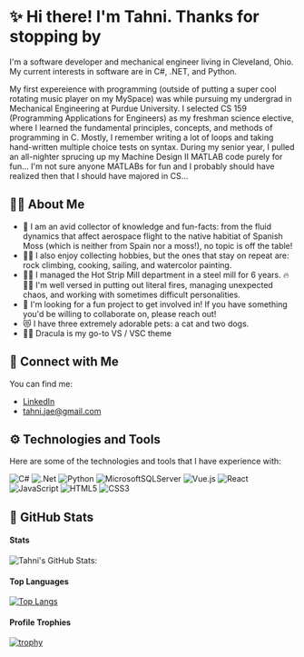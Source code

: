 # ✨ Hi there! I'm Tahni. Thanks for stopping by
I'm a software developer and mechanical engineer living in Cleveland, Ohio. My current interests in software are in C#, .NET, and Python. 

My first expereience with programming (outside of putting a super cool rotating music player on my MySpace) was while pursuing my undergrad in Mechanical Engineering at Purdue University. I selected CS 159 (Programming Applications for Engineers) as my freshman science elective, where I learned the fundamental principles, concepts, and methods of programming in C. Mostly, I remember writing a lot of loops and taking hand-written multiple choice tests on syntax. During my senior year, I pulled an all-nighter sprucing up my Machine Design II MATLAB code purely for fun... I'm not sure anyone MATLABs for fun and I probably should have realized then that I should have majored in CS...


## 	:woman_technologist: About Me
- :ghost:   I am an avid collector of knowledge and fun-facts: from the fluid dynamics that affect aerospace flight to the native habitiat of Spanish Moss (which is neither from Spain nor a moss!), no topic is off the table! 
- :climbing_woman:    I also enjoy collecting hobbies, but the ones that stay on repeat are: rock climbing, cooking, sailing, and watercolor painting. 
- :woman_factory_worker:   I managed the Hot Strip Mill department in a steel mill for 6 years. :fire:👷‍♀️ I'm well versed in putting out literal fires, managing unexpected chaos, and working with sometimes difficult personalities. 
- :beers:     I'm looking for a fun project to get involved in! If you have something you'd be willing to collaborate on, please reach out!
- :heart_eyes_cat:    I have three extremely adorable pets: a cat and two dogs. 
- :vampire_woman:     Dracula is my go-to VS / VSC theme 


## :dancers: Connect with Me
You can find me:
- [LinkedIn](https://www.linkedin.com/in/tahnihresko/)
- [tahni.jae@gmail.com](mailto:tahni.jae@gmail.com)


## 	:gear: Technologies and Tools
Here are some of the technologies and tools that I have experience with:

![C#](https://img.shields.io/badge/c%23-%23239120.svg?style=for-the-badge&logo=c-sharp&logoColor=white)
![.Net](https://img.shields.io/badge/.NET-5C2D91?style=for-the-badge&logo=.net&logoColor=white)
![Python](https://img.shields.io/badge/python-3670A0?style=for-the-badge&logo=python&logoColor=ffdd54)
![MicrosoftSQLServer](https://img.shields.io/badge/Microsoft%20SQL%20Server-CC2927?style=for-the-badge&logo=microsoft%20sql%20server&logoColor=white)
![Vue.js](https://img.shields.io/badge/vuejs-%2335495e.svg?style=for-the-badge&logo=vuedotjs&logoColor=%234FC08D)
![React](https://img.shields.io/badge/react-%2320232a.svg?style=for-the-badge&logo=react&logoColor=%2361DAFB)
![JavaScript](https://img.shields.io/badge/javascript-%23323330.svg?style=for-the-badge&logo=javascript&logoColor=%23F7DF1E)
![HTML5](https://img.shields.io/badge/html5-%23E34F26.svg?style=for-the-badge&logo=html5&logoColor=white)
![CSS3](https://img.shields.io/badge/css3-%231572B6.svg?style=for-the-badge&logo=css3&logoColor=white)



## 	:space_invader: GitHub Stats
#### Stats
<!-- [![GitHub Streak](http://github-readme-streak-stats.herokuapp.com?user=tahnijae&theme=dracula&mode=weekly)](https://git.io/streak-stats)
-->
![Tahni's GitHub Stats:](https://github-readme-stats.vercel.app/api?username=tahnijae&show_icons=true&theme=dracula)
#### Top Languages
[![Top Langs](https://github-readme-stats.vercel.app/api/top-langs/?username=tahnijae&layout=compact&theme=dracula)](https://github.com/tahnijae/github-readme-stats)
#### Profile Trophies
[![trophy](https://github-profile-trophy.vercel.app/?username=tahnijae&theme=dracula)](https://github.com/ryo-ma/github-profile-trophy)

